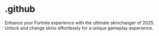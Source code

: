# .github
Enhance your Fortnite experience with the ultimate skinchanger of 2025. Unlock and change skins effortlessly for a unique gameplay experience.
